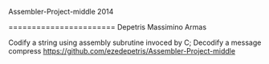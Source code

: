 Assembler-Project-middle 2014

=======================
Depetris
Massimino
Armas

Codify a string using assembly subrutine invoced by C;
Decodify a message compress
https://github.com/ezedepetris/Assembler-Project-middle

